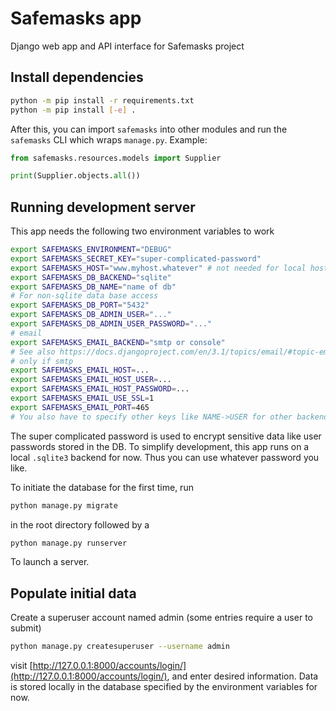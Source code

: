 # Safemasks app

Django web app and API interface for Safemasks project


## Install dependencies

```bash
python -m pip install -r requirements.txt
python -m pip install [-e] .
```

After this, you can import `safemasks` into other modules and run the `safemasks` CLI which wraps `manage.py`.
Example:
```python
from safemasks.resources.models import Supplier

print(Supplier.objects.all())
```

## Running development server

This app needs the following two environment variables to work
```bash
export SAFEMASKS_ENVIRONMENT="DEBUG"
export SAFEMASKS_SECRET_KEY="super-complicated-password"
export SAFEMASKS_HOST="www.myhost.whatever" # not needed for local host and debug
export SAFEMASKS_DB_BACKEND="sqlite"
export SAFEMASKS_DB_NAME="name of db"
# For non-sqlite data base access
export SAFEMASKS_DB_PORT="5432"
export SAFEMASKS_DB_ADMIN_USER="..."
export SAFEMASKS_DB_ADMIN_USER_PASSWORD="..."
# email
export SAFEMASKS_EMAIL_BACKEND="smtp or console"
# See also https://docs.djangoproject.com/en/3.1/topics/email/#topic-email-backends
# only if smtp
export SAFEMASKS_EMAIL_HOST=...
export SAFEMASKS_EMAIL_HOST_USER=...
export SAFEMASKS_EMAIL_HOST_PASSWORD=...
export SAFEMASKS_EMAIL_USE_SSL=1
export SAFEMASKS_EMAIL_PORT=465
# You also have to specify other keys like NAME->USER for other backends
```
The super complicated password is used to encrypt sensitive data like user passwords stored in the DB.
To simplify development, this app runs on a local `.sqlite3` backend for now.
Thus you can use whatever password you like.

To initiate the database for the first time, run
```bash
python manage.py migrate
```
in the root directory followed by a

```bash
python manage.py runserver
```
To launch a server.

## Populate initial data

Create a superuser account named admin (some entries require a user to submit)
```bash
python manage.py createsuperuser --username admin
```
visit [http://127.0.0.1:8000/accounts/login/](http://127.0.0.1:8000/accounts/login/), and enter desired information.
Data is stored locally in the database specified by the environment variables for now.

